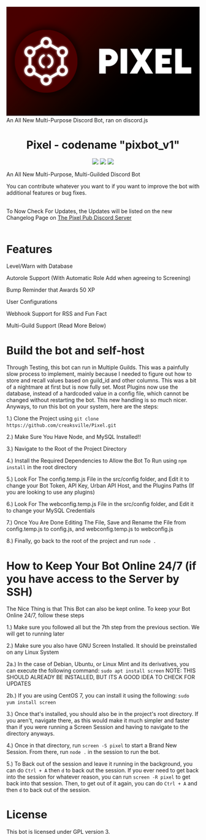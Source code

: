 <img src="./assets/Pixel GitHub Readme.png"><br>
An All New Multi-Purpose Discord Bot, ran on discord.js

<h1 align="center"> Pixel - codename "pixbot_v1" </h1>

<p align="center">
  <a href="https://github.com/creaksville/Pixel/blob/production/LICENSE" alt="License"><img src="https://img.shields.io/github/license/creaksville/Pixel"></img></a>
  <a href="https://discord.gg/bFVMA2KgSN" alt="Discord"><img src="https://img.shields.io/discord/1218346450283528202?color=%23900000&label=Online&logo=The%20Nerds&style=flat"></img></a>
  <a href="https://github.com/creaksville/Pixel/issues" alt="Issues"><img src="https://img.shields.io/github/issues/creaksville/Pixel"></img></a>
</p>
An All New Multi-Purpose, Multi-Guilded Discord Bot

You can contribute whatever you want to if you want to improve the bot with additional features or
bug fixes.
<br>
<br>

To Now Check For Updates, the Updates will be listed on the new Changelog Page on <a href="https://discord.gg/bFVMA2KgSN">The Pixel Pub Discord Server</a>
<br>
<br>

# Features

Level/Warn with Database

Autorole Support (With Automatic Role Add when agreeing to Screening)

Bump Reminder that Awards 50 XP

User Configurations

Webhook Support for RSS and Fun Fact

Multi-Guild Support (Read More Below)

# Build the bot and self-host

Through Testing, this bot can run in Multiple Guilds. This was a painfully slow process to implement, mainly because I needed to figure out how to store and recall values based on guild_id and other columns. This was a bit of a nightmare at first but is now fully set. Most Plugins now use the database, instead of a hardcoded value in a config file, which cannot be changed without restarting the bot. This new handling is so much nicer. Anyways, to run this bot on your system, here are the steps:

1.) Clone the Project using `git clone https://github.com/creaksville/Pixel.git`

2.) Make Sure You Have Node, and MySQL Installed!!

3.) Navigate to the Root of the Project Directory

4.) Install the Required Dependencies to Allow the Bot To Run using `npm install` in the root directory

5.) Look For The config.temp.js File in the src/config folder, and Edit it to change your Bot Token, API Key, Urban API Host, and the Plugins Paths (If you are looking to use any plugins)

6.) Look For The webconfig.temp.js File in the src/config folder, and Edit it to change your MySQL Credentials

7.) Once You Are Done Editing The File, Save and Rename the File from config.temp.js to config.js, and webconfig.temp.js to webconfig.js

8.) Finally, go back to the root of the project and run `node .`

# How to Keep Your Bot Online 24/7 (if you have access to the Server by SSH)

The Nice Thing is that This Bot can also be kept online. To keep your Bot Online 24/7, follow these steps

1.) Make sure you followed all but the 7th step from the previous section. We will get to running later

2.) Make sure you also have GNU Screen Installed. It should be preinstalled on any Linux System

2a.) In the case of Debian, Ubuntu, or Linux Mint and its derivatives, you can execute the following command:
      `sudo apt install screen`
      NOTE: THIS SHOULD ALREADY BE INSTALLED, BUT ITS A GOOD IDEA TO CHECK FOR UPDATES
      
2b.) If you are using CentOS 7, you can install it using the following:
      `sudo yum install screen`
      
3.) Once that's installed, you should also be in the project's root directory. If you aren't, navigate there, as this would make it much simpler and faster than if you were running a Screen Session and having to navigate to the directory anyways.

4.) Once in that directory, run `screen -S pixel` to start a Brand New Session. From there, run `node .` in the session to run the bot.

5.) To Back out of the session and leave it running in the background, you can do `Ctrl + A` then `d` to back out the session. If you ever need to get back into the session for whatever reason, you can run `screen -R pixel` to get back into that session. Then, to get out of it again, you can do `Ctrl + A` and then `d` to back out of the session.

# License

This bot is licensed under GPL version 3.
